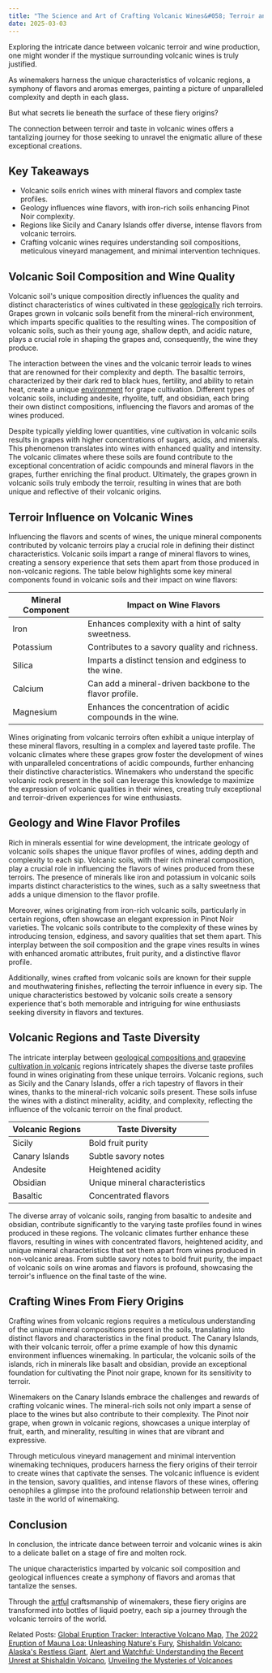 ```yaml
---
title: "The Science and Art of Crafting Volcanic Wines&#058; Terroir and Taste"
date: 2025-03-03
---
```


Exploring the intricate dance between volcanic terroir and wine production, one might wonder if the mystique surrounding volcanic wines is truly justified.

As winemakers harness the unique characteristics of volcanic regions, a symphony of flavors and aromas emerges, painting a picture of unparalleled complexity and depth in each glass.

But what secrets lie beneath the surface of these fiery origins?

The connection between terroir and taste in volcanic wines offers a tantalizing journey for those seeking to unravel the enigmatic allure of these exceptional creations.

## Key Takeaways

- Volcanic soils enrich wines with mineral flavors and complex taste profiles.
- Geology influences wine flavors, with iron-rich soils enhancing Pinot Noir complexity.
- Regions like Sicily and Canary Islands offer diverse, intense flavors from volcanic terroirs.
- Crafting volcanic wines requires understanding soil compositions, meticulous vineyard management, and minimal intervention techniques.

## Volcanic Soil Composition and Wine Quality

Volcanic soil's unique composition directly influences the quality and distinct characteristics of wines cultivated in these [geologically](https://magmamatters.com/the-environmental-impact-of-volcanic-eruptions-2/ "The Environmental Impact of Volcanic Eruptions") rich terroirs. Grapes grown in volcanic soils benefit from the mineral-rich environment, which imparts specific qualities to the resulting wines. The composition of volcanic soils, such as their young age, shallow depth, and acidic nature, plays a crucial role in shaping the grapes and, consequently, the wine they produce.

The interaction between the vines and the volcanic terroir leads to wines that are renowned for their complexity and depth. The basaltic terroirs, characterized by their dark red to black hues, fertility, and ability to retain heat, create a unique [environment](https://magmamatters.com/understanding-volcanic-formation-a-comprehensive-guide/ "Understanding Volcanic Formation: A Comprehensive Guide") for grape cultivation. Different types of volcanic soils, including andesite, rhyolite, tuff, and obsidian, each bring their own distinct compositions, influencing the flavors and aromas of the wines produced.

Despite typically yielding lower quantities, vine cultivation in volcanic soils results in grapes with higher concentrations of sugars, acids, and minerals. This phenomenon translates into wines with enhanced quality and intensity. The volcanic climates where these soils are found contribute to the exceptional concentration of acidic compounds and mineral flavors in the grapes, further enriching the final product. Ultimately, the grapes grown in volcanic soils truly embody the terroir, resulting in wines that are both unique and reflective of their volcanic origins.

## Terroir Influence on Volcanic Wines

Influencing the flavors and scents of wines, the unique mineral components contributed by volcanic terroirs play a crucial role in defining their distinct characteristics. Volcanic soils impart a range of mineral flavors to wines, creating a sensory experience that sets them apart from those produced in non-volcanic regions. The table below highlights some key mineral components found in volcanic soils and their impact on wine flavors:

| Mineral Component | Impact on Wine Flavors |
| --- | --- |
| Iron | Enhances complexity with a hint of salty sweetness. |
| Potassium | Contributes to a savory quality and richness. |
| Silica | Imparts a distinct tension and edginess to the wine. |
| Calcium | Can add a mineral-driven backbone to the flavor profile. |
| Magnesium | Enhances the concentration of acidic compounds in the wine. |

Wines originating from volcanic terroirs often exhibit a unique interplay of these mineral flavors, resulting in a complex and layered taste profile. The volcanic climates where these grapes grow foster the development of wines with unparalleled concentrations of acidic compounds, further enhancing their distinctive characteristics. Winemakers who understand the specific volcanic rock present in the soil can leverage this knowledge to maximize the expression of volcanic qualities in their wines, creating truly exceptional and terroir-driven experiences for wine enthusiasts.

## Geology and Wine Flavor Profiles

Rich in minerals essential for wine development, the intricate geology of volcanic soils shapes the unique flavor profiles of wines, adding depth and complexity to each sip. Volcanic soils, with their rich mineral composition, play a crucial role in influencing the flavors of wines produced from these terroirs. The presence of minerals like iron and potassium in volcanic soils imparts distinct characteristics to the wines, such as a salty sweetness that adds a unique dimension to the flavor profile.

Moreover, wines originating from iron-rich volcanic soils, particularly in certain regions, often showcase an elegant expression in Pinot Noir varieties. The volcanic soils contribute to the complexity of these wines by introducing tension, edginess, and savory qualities that set them apart. This interplay between the soil composition and the grape vines results in wines with enhanced aromatic attributes, fruit purity, and a distinctive flavor profile.

Additionally, wines crafted from volcanic soils are known for their supple and mouthwatering finishes, reflecting the terroir influence in every sip. The unique characteristics bestowed by volcanic soils create a sensory experience that's both memorable and intriguing for wine enthusiasts seeking diversity in flavors and textures.

## Volcanic Regions and Taste Diversity

The intricate interplay between [geological compositions and grapevine cultivation in volcanic](https://magmamatters.com/geothermal-energy-and-its-volcanic-origins/ "Geothermal Energy and Its Volcanic Origins") regions intricately shapes the diverse taste profiles found in wines originating from these unique terroirs. Volcanic regions, such as Sicily and the Canary Islands, offer a rich tapestry of flavors in their wines, thanks to the mineral-rich volcanic soils present. These soils infuse the wines with a distinct minerality, acidity, and complexity, reflecting the influence of the volcanic terroir on the final product.

| Volcanic Regions | Taste Diversity |
| --- | --- |
| Sicily | Bold fruit purity |
| Canary Islands | Subtle savory notes |
| Andesite | Heightened acidity |
| Obsidian | Unique mineral characteristics |
| Basaltic | Concentrated flavors |

The diverse array of volcanic soils, ranging from basaltic to andesite and obsidian, contribute significantly to the varying taste profiles found in wines produced in these regions. The volcanic climates further enhance these flavors, resulting in wines with concentrated flavors, heightened acidity, and unique mineral characteristics that set them apart from wines produced in non-volcanic areas. From subtle savory notes to bold fruit purity, the impact of volcanic soils on wine aromas and flavors is profound, showcasing the terroir's influence on the final taste of the wine.

## Crafting Wines From Fiery Origins

Crafting wines from volcanic regions requires a meticulous understanding of the unique mineral compositions present in the soils, translating into distinct flavors and characteristics in the final product. The Canary Islands, with their volcanic terroir, offer a prime example of how this dynamic environment influences winemaking. In particular, the volcanic soils of the islands, rich in minerals like basalt and obsidian, provide an exceptional foundation for cultivating the Pinot noir grape, known for its sensitivity to terroir.

Winemakers on the Canary Islands embrace the challenges and rewards of crafting volcanic wines. The mineral-rich soils not only impart a sense of place to the wines but also contribute to their complexity. The Pinot noir grape, when grown in volcanic regions, showcases a unique interplay of fruit, earth, and minerality, resulting in wines that are vibrant and expressive.

Through meticulous vineyard management and minimal intervention winemaking techniques, producers harness the fiery origins of their terroir to create wines that captivate the senses. The volcanic influence is evident in the tension, savory qualities, and intense flavors of these wines, offering oenophiles a glimpse into the profound relationship between terroir and taste in the world of winemaking.

## Conclusion

In conclusion, the intricate dance between terroir and volcanic wines is akin to a delicate ballet on a stage of fire and molten rock.

The unique characteristics imparted by volcanic soil composition and geological influences create a symphony of flavors and aromas that tantalize the senses.

Through the [artful](https://magmamatters.com/the-art-and-science-of-volcano-monitoring/ "The Art and Science of Volcano Monitoring") craftsmanship of winemakers, these fiery origins are transformed into bottles of liquid poetry, each sip a journey through the volcanic terroirs of the world.

Related Posts: [Global Eruption Tracker: Interactive Volcano Map](https://magmamatters.com/global-eruption-tracker-interactive-volcano-map/), [The 2022 Eruption of Mauna Loa: Unleashing Nature's Fury](https://magmamatters.com/the-2022-eruption-of-mauna-loa-unleashing-natures-fury/), [Shishaldin Volcano: Alaska's Restless Giant](https://magmamatters.com/shishaldin-volcano-alaskas-restless-giant/), [Alert and Watchful: Understanding the Recent Unrest at Shishaldin Volcano](https://magmamatters.com/alert-and-watchful-understanding-the-recent-unrest-at-shishaldin-volcano/), [Unveiling the Mysteries of Volcanoes](https://magmamatters.com/unveiling-the-mysteries-of-volcanoes/)
